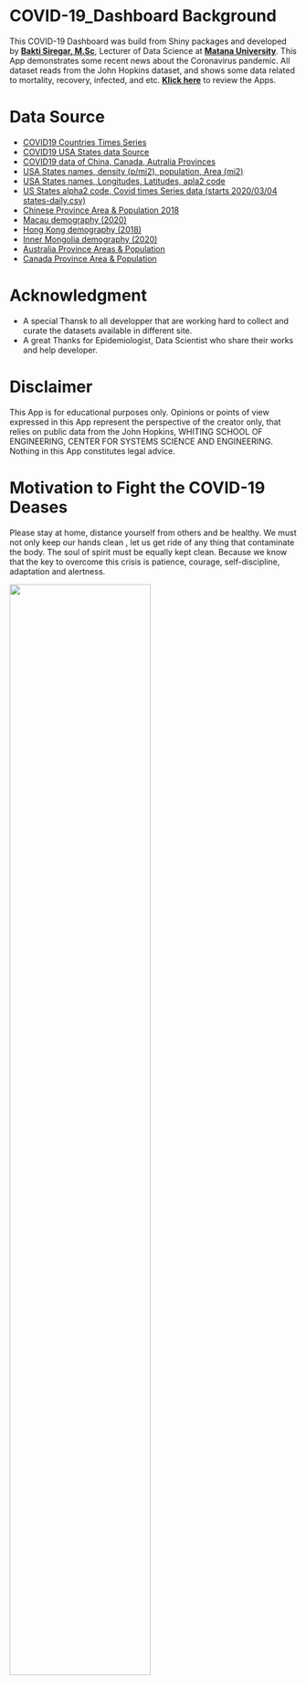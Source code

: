 # COVID-19_Dashboard Background

This COVID-19 Dashboard was build from Shiny packages and developed by [**Bakti Siregar, M.Sc**](https://www.linkedin.com/in/bakti-siregar-15955480/), Lecturer of Data Science at [**Matana University**](https://matanauniversity.ac.id/). This App demonstrates some recent news about the Coronavirus pandemic. All dataset reads from the John Hopkins dataset, and shows some data related to mortality, recovery, infected, and etc. [**Klick here**](https://master-data-scientist.shinyapps.io/COVID-19_Dashboard/) to review the Apps.

# Data Source
- [COVID19 Countries Times Series](https://github.com/ulklc/covid19-timeseries) 
- [COVID19 USA States data Source](https://covidtracking.com/api/)
- [COVID19 data of  China, Canada, Autralia  Provinces](https://github.com/CSSEGISandData/COVID-19)
- [USA States names, density (p/mi2), population, Area (mi2)](https://worldpopulationreview.com/states/state-densities/)
- [USA States names,  Longitudes, Latitudes, apla2 code ](https://github.com/COVID19Tracking/covid-tracking-dash/blob/master/data/states.csv)
- [US States alpha2 code,  Covid times Series data (starts 2020/03/04 states-daily.csv) ](https://covidtracking.com/api/)
- [Chinese Province Area & Population 2018](http://www.citypopulation.de/en/china/cities/)
- [Macau demography (2020)](https://worldpopulationreview.com/countries/macau-population/)
- [Hong Kong demography (2018)](https://en.wikipedia.org/wiki/Hong_Kong)
- [Inner Mongolia  demography (2020)](https://www.worldometers.info/world-population/mongolia-population/)
- [Australia Province Areas & Population](https://en.wikipedia.org/wiki/States_and_territories_of_Australia)
- [Canada Province Area & Population](https://en.wikipedia.org/wiki/Provinces_and_territories_of_Canada)

# Acknowledgment

* A special Thansk to all developper that are working hard to collect and curate the datasets available in different site.
* A great Thanks for Epidemiologist, Data Scientist who share their works and help developer.

# Disclaimer

This App is for educational purposes only. Opinions or points of view expressed in this App represent the perspective of the creator only, that relies on public data from the John Hopkins, WHITING SCHOOL OF ENGINEERING, CENTER FOR SYSTEMS SCIENCE AND ENGINEERING. Nothing in this App constitutes legal advice.

# Motivation to Fight the COVID-19 Deases
Please stay at home, distance yourself from others and be healthy. We must not only keep our hands clean , let us get ride of any thing that contaminate the body. The soul of spirit must be equally kept clean. Because we know that the key to overcome this crisis is patience, courage, self-discipline, adaptation and alertness.

<img src="https://static.dezeen.com/uploads/2020/03/the-spinoff-toby-morris-siouxsie-wiles-design-graphics-illustration-coronavirus_dezeen_1704_col_4.gif" width=70%/>





